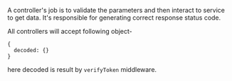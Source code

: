 A controller's job is to validate the parameters and then interact to service to get data.
It's responsible for generating correct response status code.

All controllers will accept following object-
```
{
  decoded: {}
}
```
here decoded is result by `verifyToken` middleware.